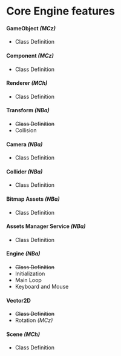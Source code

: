 # Core Engine features
#### GameObject _(MCz)_
* Class Definition
#### Component _(MCz)_
* Class Definition
#### Renderer _(MCh)_
* Class Definition
#### Transform _(NBa)_
* <s>Class Definition</s>
* Collision
#### Camera _(NBa)_
* Class Definition
#### Collider _(NBa)_
* Class Definition
#### Bitmap Assets _(NBa)_
* Class Definition
#### Assets Manager Service _(NBa)_
* Class Definition
#### Engine _(NBa)_
* <s>Class Definition</s>
* Initialization
* Main Loop
* Keyboard and Mouse
#### Vector2D
* <s>Class Definition</s>
* Rotation _(MCz)_
#### Scene  _(MCh)_
* Class Definition
